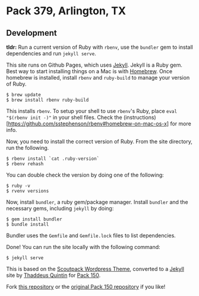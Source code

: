 Pack 379, Arlington, TX
============

## Development
**tldr:** Run a current version of Ruby with `rbenv`, use the `bundler` gem to install
dependencies and run `jekyll serve`.

This site runs on Github Pages, which uses [Jekyll](http://jekyllrb.com). Jekyll is a Ruby gem.
Best way to start installing things on a Mac is with [Homebrew](http://brew.sh). Once homebrew
is installed, install `rbenv` and `ruby-build` to manage your version of Ruby.
```
$ brew update
$ brew install rbenv ruby-build
```
This installs `rbenv`. To setup your shell to use `rbenv`'s Ruby, place
`eval "$(rbenv init -)"` in your shell files. Check the (instructions)[https://github.com/sstephenson/rbenv#homebrew-on-mac-os-x]
for more info.

Now, you need to install the correct version of Ruby. From the site directory, run the following.
```
$ rbenv install `cat .ruby-version`
$ rbenv rehash
```
You can double check the version by doing one of the following:
```
$ ruby -v
$ rvenv versions
```

Now, install `bundler`, a ruby gem/package manager. Install `bundler` and the necessary gems, including `jekyll` by doing:
```
$ gem install bundler
$ bundle install
```

Bundler uses the `Gemfile` and `Gemfile.lock` files to list dependencies.

Done! You can run the site locally with the following command:
```
$ jekyll serve
```


This is based on the [Scoutpack Wordpress Theme](http://handsomeweb.com/cubscouts/),
converted to a [Jekyll](http://jekyllrb.com/) site by [Thaddeus Quintin](http://github.com/quiddle)
for [Pack 150](http://pack150.org).

Fork [this repository](https://github.com/pack379/pack379.github.io/fork) 
or the [original Pack 150 repository](https://github.com/Pack150/Pack150.github.io/fork) if you like!
